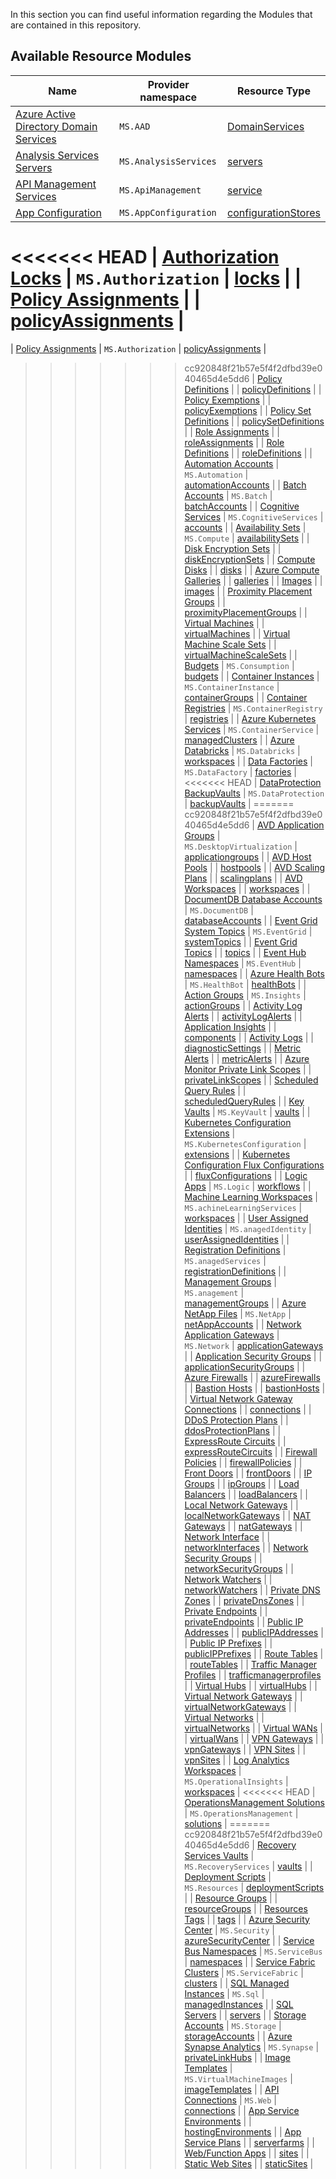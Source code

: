 In this section you can find useful information regarding the Modules that are contained in this repository.

## Available Resource Modules

| Name | Provider namespace | Resource Type |
| - | - | - |
| [Azure Active Directory Domain Services](https://github.com/Azure/ResourceModules/tree/main/modules/Microsoft.AAD/DomainServices) | `MS.AAD` | [DomainServices](https://github.com/Azure/ResourceModules/tree/main/modules/Microsoft.AAD/DomainServices) |
| [Analysis Services Servers](https://github.com/Azure/ResourceModules/tree/main/modules/Microsoft.AnalysisServices/servers) | `MS.AnalysisServices` | [servers](https://github.com/Azure/ResourceModules/tree/main/modules/Microsoft.AnalysisServices/servers) |
| [API Management Services](https://github.com/Azure/ResourceModules/tree/main/modules/Microsoft.ApiManagement/service) | `MS.ApiManagement` | [service](https://github.com/Azure/ResourceModules/tree/main/modules/Microsoft.ApiManagement/service) |
| [App Configuration](https://github.com/Azure/ResourceModules/tree/main/modules/Microsoft.AppConfiguration/configurationStores) | `MS.AppConfiguration` | [configurationStores](https://github.com/Azure/ResourceModules/tree/main/modules/Microsoft.AppConfiguration/configurationStores) |
<<<<<<< HEAD
| [Authorization Locks](https://github.com/Azure/ResourceModules/tree/main/modules/Microsoft.Authorization/locks) | `MS.Authorization` | [locks](https://github.com/Azure/ResourceModules/tree/main/modules/Microsoft.Authorization/locks) |
| [Policy Assignments](https://github.com/Azure/ResourceModules/tree/main/modules/Microsoft.Authorization/policyAssignments) |  | [policyAssignments](https://github.com/Azure/ResourceModules/tree/main/modules/Microsoft.Authorization/policyAssignments) |
=======
| [Policy Assignments](https://github.com/Azure/ResourceModules/tree/main/modules/Microsoft.Authorization/policyAssignments) | `MS.Authorization` | [policyAssignments](https://github.com/Azure/ResourceModules/tree/main/modules/Microsoft.Authorization/policyAssignments) |
>>>>>>> cc920848f21b57e5f4f2dfbd39e040465d4e5dd6
| [Policy Definitions](https://github.com/Azure/ResourceModules/tree/main/modules/Microsoft.Authorization/policyDefinitions) |  | [policyDefinitions](https://github.com/Azure/ResourceModules/tree/main/modules/Microsoft.Authorization/policyDefinitions) |
| [Policy Exemptions](https://github.com/Azure/ResourceModules/tree/main/modules/Microsoft.Authorization/policyExemptions) |  | [policyExemptions](https://github.com/Azure/ResourceModules/tree/main/modules/Microsoft.Authorization/policyExemptions) |
| [Policy Set Definitions](https://github.com/Azure/ResourceModules/tree/main/modules/Microsoft.Authorization/policySetDefinitions) |  | [policySetDefinitions](https://github.com/Azure/ResourceModules/tree/main/modules/Microsoft.Authorization/policySetDefinitions) |
| [Role Assignments](https://github.com/Azure/ResourceModules/tree/main/modules/Microsoft.Authorization/roleAssignments) |  | [roleAssignments](https://github.com/Azure/ResourceModules/tree/main/modules/Microsoft.Authorization/roleAssignments) |
| [Role Definitions](https://github.com/Azure/ResourceModules/tree/main/modules/Microsoft.Authorization/roleDefinitions) |  | [roleDefinitions](https://github.com/Azure/ResourceModules/tree/main/modules/Microsoft.Authorization/roleDefinitions) |
| [Automation Accounts](https://github.com/Azure/ResourceModules/tree/main/modules/Microsoft.Automation/automationAccounts) | `MS.Automation` | [automationAccounts](https://github.com/Azure/ResourceModules/tree/main/modules/Microsoft.Automation/automationAccounts) |
| [Batch Accounts](https://github.com/Azure/ResourceModules/tree/main/modules/Microsoft.Batch/batchAccounts) | `MS.Batch` | [batchAccounts](https://github.com/Azure/ResourceModules/tree/main/modules/Microsoft.Batch/batchAccounts) |
| [Cognitive Services](https://github.com/Azure/ResourceModules/tree/main/modules/Microsoft.CognitiveServices/accounts) | `MS.CognitiveServices` | [accounts](https://github.com/Azure/ResourceModules/tree/main/modules/Microsoft.CognitiveServices/accounts) |
| [Availability Sets](https://github.com/Azure/ResourceModules/tree/main/modules/Microsoft.Compute/availabilitySets) | `MS.Compute` | [availabilitySets](https://github.com/Azure/ResourceModules/tree/main/modules/Microsoft.Compute/availabilitySets) |
| [Disk Encryption Sets](https://github.com/Azure/ResourceModules/tree/main/modules/Microsoft.Compute/diskEncryptionSets) |  | [diskEncryptionSets](https://github.com/Azure/ResourceModules/tree/main/modules/Microsoft.Compute/diskEncryptionSets) |
| [Compute Disks](https://github.com/Azure/ResourceModules/tree/main/modules/Microsoft.Compute/disks) |  | [disks](https://github.com/Azure/ResourceModules/tree/main/modules/Microsoft.Compute/disks) |
| [Azure Compute Galleries](https://github.com/Azure/ResourceModules/tree/main/modules/Microsoft.Compute/galleries) |  | [galleries](https://github.com/Azure/ResourceModules/tree/main/modules/Microsoft.Compute/galleries) |
| [Images](https://github.com/Azure/ResourceModules/tree/main/modules/Microsoft.Compute/images) |  | [images](https://github.com/Azure/ResourceModules/tree/main/modules/Microsoft.Compute/images) |
| [Proximity Placement Groups](https://github.com/Azure/ResourceModules/tree/main/modules/Microsoft.Compute/proximityPlacementGroups) |  | [proximityPlacementGroups](https://github.com/Azure/ResourceModules/tree/main/modules/Microsoft.Compute/proximityPlacementGroups) |
| [Virtual Machines](https://github.com/Azure/ResourceModules/tree/main/modules/Microsoft.Compute/virtualMachines) |  | [virtualMachines](https://github.com/Azure/ResourceModules/tree/main/modules/Microsoft.Compute/virtualMachines) |
| [Virtual Machine Scale Sets](https://github.com/Azure/ResourceModules/tree/main/modules/Microsoft.Compute/virtualMachineScaleSets) |  | [virtualMachineScaleSets](https://github.com/Azure/ResourceModules/tree/main/modules/Microsoft.Compute/virtualMachineScaleSets) |
| [Budgets](https://github.com/Azure/ResourceModules/tree/main/modules/Microsoft.Consumption/budgets) | `MS.Consumption` | [budgets](https://github.com/Azure/ResourceModules/tree/main/modules/Microsoft.Consumption/budgets) |
| [Container Instances](https://github.com/Azure/ResourceModules/tree/main/modules/Microsoft.ContainerInstance/containerGroups) | `MS.ContainerInstance` | [containerGroups](https://github.com/Azure/ResourceModules/tree/main/modules/Microsoft.ContainerInstance/containerGroups) |
| [Container Registries](https://github.com/Azure/ResourceModules/tree/main/modules/Microsoft.ContainerRegistry/registries) | `MS.ContainerRegistry` | [registries](https://github.com/Azure/ResourceModules/tree/main/modules/Microsoft.ContainerRegistry/registries) |
| [Azure Kubernetes Services](https://github.com/Azure/ResourceModules/tree/main/modules/Microsoft.ContainerService/managedClusters) | `MS.ContainerService` | [managedClusters](https://github.com/Azure/ResourceModules/tree/main/modules/Microsoft.ContainerService/managedClusters) |
| [Azure Databricks](https://github.com/Azure/ResourceModules/tree/main/modules/Microsoft.Databricks/workspaces) | `MS.Databricks` | [workspaces](https://github.com/Azure/ResourceModules/tree/main/modules/Microsoft.Databricks/workspaces) |
| [Data Factories](https://github.com/Azure/ResourceModules/tree/main/modules/Microsoft.DataFactory/factories) | `MS.DataFactory` | [factories](https://github.com/Azure/ResourceModules/tree/main/modules/Microsoft.DataFactory/factories) |
<<<<<<< HEAD
| [DataProtection BackupVaults](https://github.com/Azure/ResourceModules/tree/main/modules/Microsoft.DataProtection/backupVaults) | `MS.DataProtection` | [backupVaults](https://github.com/Azure/ResourceModules/tree/main/modules/Microsoft.DataProtection/backupVaults) |
=======
>>>>>>> cc920848f21b57e5f4f2dfbd39e040465d4e5dd6
| [AVD Application Groups](https://github.com/Azure/ResourceModules/tree/main/modules/Microsoft.DesktopVirtualization/applicationgroups) | `MS.DesktopVirtualization` | [applicationgroups](https://github.com/Azure/ResourceModules/tree/main/modules/Microsoft.DesktopVirtualization/applicationgroups) |
| [AVD Host Pools](https://github.com/Azure/ResourceModules/tree/main/modules/Microsoft.DesktopVirtualization/hostpools) |  | [hostpools](https://github.com/Azure/ResourceModules/tree/main/modules/Microsoft.DesktopVirtualization/hostpools) |
| [AVD Scaling Plans](https://github.com/Azure/ResourceModules/tree/main/modules/Microsoft.DesktopVirtualization/scalingplans) |  | [scalingplans](https://github.com/Azure/ResourceModules/tree/main/modules/Microsoft.DesktopVirtualization/scalingplans) |
| [AVD Workspaces](https://github.com/Azure/ResourceModules/tree/main/modules/Microsoft.DesktopVirtualization/workspaces) |  | [workspaces](https://github.com/Azure/ResourceModules/tree/main/modules/Microsoft.DesktopVirtualization/workspaces) |
| [DocumentDB Database Accounts](https://github.com/Azure/ResourceModules/tree/main/modules/Microsoft.DocumentDB/databaseAccounts) | `MS.DocumentDB` | [databaseAccounts](https://github.com/Azure/ResourceModules/tree/main/modules/Microsoft.DocumentDB/databaseAccounts) |
| [Event Grid System Topics](https://github.com/Azure/ResourceModules/tree/main/modules/Microsoft.EventGrid/systemTopics) | `MS.EventGrid` | [systemTopics](https://github.com/Azure/ResourceModules/tree/main/modules/Microsoft.EventGrid/systemTopics) |
| [Event Grid Topics](https://github.com/Azure/ResourceModules/tree/main/modules/Microsoft.EventGrid/topics) |  | [topics](https://github.com/Azure/ResourceModules/tree/main/modules/Microsoft.EventGrid/topics) |
| [Event Hub Namespaces](https://github.com/Azure/ResourceModules/tree/main/modules/Microsoft.EventHub/namespaces) | `MS.EventHub` | [namespaces](https://github.com/Azure/ResourceModules/tree/main/modules/Microsoft.EventHub/namespaces) |
| [Azure Health Bots](https://github.com/Azure/ResourceModules/tree/main/modules/Microsoft.HealthBot/healthBots) | `MS.HealthBot` | [healthBots](https://github.com/Azure/ResourceModules/tree/main/modules/Microsoft.HealthBot/healthBots) |
| [Action Groups](https://github.com/Azure/ResourceModules/tree/main/modules/Microsoft.Insights/actionGroups) | `MS.Insights` | [actionGroups](https://github.com/Azure/ResourceModules/tree/main/modules/Microsoft.Insights/actionGroups) |
| [Activity Log Alerts](https://github.com/Azure/ResourceModules/tree/main/modules/Microsoft.Insights/activityLogAlerts) |  | [activityLogAlerts](https://github.com/Azure/ResourceModules/tree/main/modules/Microsoft.Insights/activityLogAlerts) |
| [Application Insights](https://github.com/Azure/ResourceModules/tree/main/modules/Microsoft.Insights/components) |  | [components](https://github.com/Azure/ResourceModules/tree/main/modules/Microsoft.Insights/components) |
| [Activity Logs](https://github.com/Azure/ResourceModules/tree/main/modules/Microsoft.Insights/diagnosticSettings) |  | [diagnosticSettings](https://github.com/Azure/ResourceModules/tree/main/modules/Microsoft.Insights/diagnosticSettings) |
| [Metric Alerts](https://github.com/Azure/ResourceModules/tree/main/modules/Microsoft.Insights/metricAlerts) |  | [metricAlerts](https://github.com/Azure/ResourceModules/tree/main/modules/Microsoft.Insights/metricAlerts) |
| [Azure Monitor Private Link Scopes](https://github.com/Azure/ResourceModules/tree/main/modules/Microsoft.Insights/privateLinkScopes) |  | [privateLinkScopes](https://github.com/Azure/ResourceModules/tree/main/modules/Microsoft.Insights/privateLinkScopes) |
| [Scheduled Query Rules](https://github.com/Azure/ResourceModules/tree/main/modules/Microsoft.Insights/scheduledQueryRules) |  | [scheduledQueryRules](https://github.com/Azure/ResourceModules/tree/main/modules/Microsoft.Insights/scheduledQueryRules) |
| [Key Vaults](https://github.com/Azure/ResourceModules/tree/main/modules/Microsoft.KeyVault/vaults) | `MS.KeyVault` | [vaults](https://github.com/Azure/ResourceModules/tree/main/modules/Microsoft.KeyVault/vaults) |
| [Kubernetes Configuration Extensions](https://github.com/Azure/ResourceModules/tree/main/modules/Microsoft.KubernetesConfiguration/extensions) | `MS.KubernetesConfiguration` | [extensions](https://github.com/Azure/ResourceModules/tree/main/modules/Microsoft.KubernetesConfiguration/extensions) |
| [Kubernetes Configuration Flux Configurations](https://github.com/Azure/ResourceModules/tree/main/modules/Microsoft.KubernetesConfiguration/fluxConfigurations) |  | [fluxConfigurations](https://github.com/Azure/ResourceModules/tree/main/modules/Microsoft.KubernetesConfiguration/fluxConfigurations) |
| [Logic Apps](https://github.com/Azure/ResourceModules/tree/main/modules/Microsoft.Logic/workflows) | `MS.Logic` | [workflows](https://github.com/Azure/ResourceModules/tree/main/modules/Microsoft.Logic/workflows) |
| [Machine Learning Workspaces](https://github.com/Azure/ResourceModules/tree/main/modules/Microsoft.MachineLearningServices/workspaces) | `MS.achineLearningServices` | [workspaces](https://github.com/Azure/ResourceModules/tree/main/modules/Microsoft.MachineLearningServices/workspaces) |
| [User Assigned Identities](https://github.com/Azure/ResourceModules/tree/main/modules/Microsoft.ManagedIdentity/userAssignedIdentities) | `MS.anagedIdentity` | [userAssignedIdentities](https://github.com/Azure/ResourceModules/tree/main/modules/Microsoft.ManagedIdentity/userAssignedIdentities) |
| [Registration Definitions](https://github.com/Azure/ResourceModules/tree/main/modules/Microsoft.ManagedServices/registrationDefinitions) | `MS.anagedServices` | [registrationDefinitions](https://github.com/Azure/ResourceModules/tree/main/modules/Microsoft.ManagedServices/registrationDefinitions) |
| [Management Groups](https://github.com/Azure/ResourceModules/tree/main/modules/Microsoft.Management/managementGroups) | `MS.anagement` | [managementGroups](https://github.com/Azure/ResourceModules/tree/main/modules/Microsoft.Management/managementGroups) |
| [Azure NetApp Files](https://github.com/Azure/ResourceModules/tree/main/modules/Microsoft.NetApp/netAppAccounts) | `MS.NetApp` | [netAppAccounts](https://github.com/Azure/ResourceModules/tree/main/modules/Microsoft.NetApp/netAppAccounts) |
| [Network Application Gateways](https://github.com/Azure/ResourceModules/tree/main/modules/Microsoft.Network/applicationGateways) | `MS.Network` | [applicationGateways](https://github.com/Azure/ResourceModules/tree/main/modules/Microsoft.Network/applicationGateways) |
| [Application Security Groups](https://github.com/Azure/ResourceModules/tree/main/modules/Microsoft.Network/applicationSecurityGroups) |  | [applicationSecurityGroups](https://github.com/Azure/ResourceModules/tree/main/modules/Microsoft.Network/applicationSecurityGroups) |
| [Azure Firewalls](https://github.com/Azure/ResourceModules/tree/main/modules/Microsoft.Network/azureFirewalls) |  | [azureFirewalls](https://github.com/Azure/ResourceModules/tree/main/modules/Microsoft.Network/azureFirewalls) |
| [Bastion Hosts](https://github.com/Azure/ResourceModules/tree/main/modules/Microsoft.Network/bastionHosts) |  | [bastionHosts](https://github.com/Azure/ResourceModules/tree/main/modules/Microsoft.Network/bastionHosts) |
| [Virtual Network Gateway Connections](https://github.com/Azure/ResourceModules/tree/main/modules/Microsoft.Network/connections) |  | [connections](https://github.com/Azure/ResourceModules/tree/main/modules/Microsoft.Network/connections) |
| [DDoS Protection Plans](https://github.com/Azure/ResourceModules/tree/main/modules/Microsoft.Network/ddosProtectionPlans) |  | [ddosProtectionPlans](https://github.com/Azure/ResourceModules/tree/main/modules/Microsoft.Network/ddosProtectionPlans) |
| [ExpressRoute Circuits](https://github.com/Azure/ResourceModules/tree/main/modules/Microsoft.Network/expressRouteCircuits) |  | [expressRouteCircuits](https://github.com/Azure/ResourceModules/tree/main/modules/Microsoft.Network/expressRouteCircuits) |
| [Firewall Policies](https://github.com/Azure/ResourceModules/tree/main/modules/Microsoft.Network/firewallPolicies) |  | [firewallPolicies](https://github.com/Azure/ResourceModules/tree/main/modules/Microsoft.Network/firewallPolicies) |
| [Front Doors](https://github.com/Azure/ResourceModules/tree/main/modules/Microsoft.Network/frontDoors) |  | [frontDoors](https://github.com/Azure/ResourceModules/tree/main/modules/Microsoft.Network/frontDoors) |
| [IP Groups](https://github.com/Azure/ResourceModules/tree/main/modules/Microsoft.Network/ipGroups) |  | [ipGroups](https://github.com/Azure/ResourceModules/tree/main/modules/Microsoft.Network/ipGroups) |
| [Load Balancers](https://github.com/Azure/ResourceModules/tree/main/modules/Microsoft.Network/loadBalancers) |  | [loadBalancers](https://github.com/Azure/ResourceModules/tree/main/modules/Microsoft.Network/loadBalancers) |
| [Local Network Gateways](https://github.com/Azure/ResourceModules/tree/main/modules/Microsoft.Network/localNetworkGateways) |  | [localNetworkGateways](https://github.com/Azure/ResourceModules/tree/main/modules/Microsoft.Network/localNetworkGateways) |
| [NAT Gateways](https://github.com/Azure/ResourceModules/tree/main/modules/Microsoft.Network/natGateways) |  | [natGateways](https://github.com/Azure/ResourceModules/tree/main/modules/Microsoft.Network/natGateways) |
| [Network Interface](https://github.com/Azure/ResourceModules/tree/main/modules/Microsoft.Network/networkInterfaces) |  | [networkInterfaces](https://github.com/Azure/ResourceModules/tree/main/modules/Microsoft.Network/networkInterfaces) |
| [Network Security Groups](https://github.com/Azure/ResourceModules/tree/main/modules/Microsoft.Network/networkSecurityGroups) |  | [networkSecurityGroups](https://github.com/Azure/ResourceModules/tree/main/modules/Microsoft.Network/networkSecurityGroups) |
| [Network Watchers](https://github.com/Azure/ResourceModules/tree/main/modules/Microsoft.Network/networkWatchers) |  | [networkWatchers](https://github.com/Azure/ResourceModules/tree/main/modules/Microsoft.Network/networkWatchers) |
| [Private DNS Zones](https://github.com/Azure/ResourceModules/tree/main/modules/Microsoft.Network/privateDnsZones) |  | [privateDnsZones](https://github.com/Azure/ResourceModules/tree/main/modules/Microsoft.Network/privateDnsZones) |
| [Private Endpoints](https://github.com/Azure/ResourceModules/tree/main/modules/Microsoft.Network/privateEndpoints) |  | [privateEndpoints](https://github.com/Azure/ResourceModules/tree/main/modules/Microsoft.Network/privateEndpoints) |
| [Public IP Addresses](https://github.com/Azure/ResourceModules/tree/main/modules/Microsoft.Network/publicIPAddresses) |  | [publicIPAddresses](https://github.com/Azure/ResourceModules/tree/main/modules/Microsoft.Network/publicIPAddresses) |
| [Public IP Prefixes](https://github.com/Azure/ResourceModules/tree/main/modules/Microsoft.Network/publicIPPrefixes) |  | [publicIPPrefixes](https://github.com/Azure/ResourceModules/tree/main/modules/Microsoft.Network/publicIPPrefixes) |
| [Route Tables](https://github.com/Azure/ResourceModules/tree/main/modules/Microsoft.Network/routeTables) |  | [routeTables](https://github.com/Azure/ResourceModules/tree/main/modules/Microsoft.Network/routeTables) |
| [Traffic Manager Profiles](https://github.com/Azure/ResourceModules/tree/main/modules/Microsoft.Network/trafficmanagerprofiles) |  | [trafficmanagerprofiles](https://github.com/Azure/ResourceModules/tree/main/modules/Microsoft.Network/trafficmanagerprofiles) |
| [Virtual Hubs](https://github.com/Azure/ResourceModules/tree/main/modules/Microsoft.Network/virtualHubs) |  | [virtualHubs](https://github.com/Azure/ResourceModules/tree/main/modules/Microsoft.Network/virtualHubs) |
| [Virtual Network Gateways](https://github.com/Azure/ResourceModules/tree/main/modules/Microsoft.Network/virtualNetworkGateways) |  | [virtualNetworkGateways](https://github.com/Azure/ResourceModules/tree/main/modules/Microsoft.Network/virtualNetworkGateways) |
| [Virtual Networks](https://github.com/Azure/ResourceModules/tree/main/modules/Microsoft.Network/virtualNetworks) |  | [virtualNetworks](https://github.com/Azure/ResourceModules/tree/main/modules/Microsoft.Network/virtualNetworks) |
| [Virtual WANs](https://github.com/Azure/ResourceModules/tree/main/modules/Microsoft.Network/virtualWans) |  | [virtualWans](https://github.com/Azure/ResourceModules/tree/main/modules/Microsoft.Network/virtualWans) |
| [VPN Gateways](https://github.com/Azure/ResourceModules/tree/main/modules/Microsoft.Network/vpnGateways) |  | [vpnGateways](https://github.com/Azure/ResourceModules/tree/main/modules/Microsoft.Network/vpnGateways) |
| [VPN Sites](https://github.com/Azure/ResourceModules/tree/main/modules/Microsoft.Network/vpnSites) |  | [vpnSites](https://github.com/Azure/ResourceModules/tree/main/modules/Microsoft.Network/vpnSites) |
| [Log Analytics Workspaces](https://github.com/Azure/ResourceModules/tree/main/modules/Microsoft.OperationalInsights/workspaces) | `MS.OperationalInsights` | [workspaces](https://github.com/Azure/ResourceModules/tree/main/modules/Microsoft.OperationalInsights/workspaces) |
<<<<<<< HEAD
| [OperationsManagement Solutions](https://github.com/Azure/ResourceModules/tree/main/modules/Microsoft.OperationsManagement/solutions) | `MS.OperationsManagement` | [solutions](https://github.com/Azure/ResourceModules/tree/main/modules/Microsoft.OperationsManagement/solutions) |
=======
>>>>>>> cc920848f21b57e5f4f2dfbd39e040465d4e5dd6
| [Recovery Services Vaults](https://github.com/Azure/ResourceModules/tree/main/modules/Microsoft.RecoveryServices/vaults) | `MS.RecoveryServices` | [vaults](https://github.com/Azure/ResourceModules/tree/main/modules/Microsoft.RecoveryServices/vaults) |
| [Deployment Scripts](https://github.com/Azure/ResourceModules/tree/main/modules/Microsoft.Resources/deploymentScripts) | `MS.Resources` | [deploymentScripts](https://github.com/Azure/ResourceModules/tree/main/modules/Microsoft.Resources/deploymentScripts) |
| [Resource Groups](https://github.com/Azure/ResourceModules/tree/main/modules/Microsoft.Resources/resourceGroups) |  | [resourceGroups](https://github.com/Azure/ResourceModules/tree/main/modules/Microsoft.Resources/resourceGroups) |
| [Resources Tags](https://github.com/Azure/ResourceModules/tree/main/modules/Microsoft.Resources/tags) |  | [tags](https://github.com/Azure/ResourceModules/tree/main/modules/Microsoft.Resources/tags) |
| [Azure Security Center](https://github.com/Azure/ResourceModules/tree/main/modules/Microsoft.Security/azureSecurityCenter) | `MS.Security` | [azureSecurityCenter](https://github.com/Azure/ResourceModules/tree/main/modules/Microsoft.Security/azureSecurityCenter) |
| [Service Bus Namespaces](https://github.com/Azure/ResourceModules/tree/main/modules/Microsoft.ServiceBus/namespaces) | `MS.ServiceBus` | [namespaces](https://github.com/Azure/ResourceModules/tree/main/modules/Microsoft.ServiceBus/namespaces) |
| [Service Fabric Clusters](https://github.com/Azure/ResourceModules/tree/main/modules/Microsoft.ServiceFabric/clusters) | `MS.ServiceFabric` | [clusters](https://github.com/Azure/ResourceModules/tree/main/modules/Microsoft.ServiceFabric/clusters) |
| [SQL Managed Instances](https://github.com/Azure/ResourceModules/tree/main/modules/Microsoft.Sql/managedInstances) | `MS.Sql` | [managedInstances](https://github.com/Azure/ResourceModules/tree/main/modules/Microsoft.Sql/managedInstances) |
| [SQL Servers](https://github.com/Azure/ResourceModules/tree/main/modules/Microsoft.Sql/servers) |  | [servers](https://github.com/Azure/ResourceModules/tree/main/modules/Microsoft.Sql/servers) |
| [Storage Accounts](https://github.com/Azure/ResourceModules/tree/main/modules/Microsoft.Storage/storageAccounts) | `MS.Storage` | [storageAccounts](https://github.com/Azure/ResourceModules/tree/main/modules/Microsoft.Storage/storageAccounts) |
| [Azure Synapse Analytics](https://github.com/Azure/ResourceModules/tree/main/modules/Microsoft.Synapse/privateLinkHubs) | `MS.Synapse` | [privateLinkHubs](https://github.com/Azure/ResourceModules/tree/main/modules/Microsoft.Synapse/privateLinkHubs) |
| [Image Templates](https://github.com/Azure/ResourceModules/tree/main/modules/Microsoft.VirtualMachineImages/imageTemplates) | `MS.VirtualMachineImages` | [imageTemplates](https://github.com/Azure/ResourceModules/tree/main/modules/Microsoft.VirtualMachineImages/imageTemplates) |
| [API Connections](https://github.com/Azure/ResourceModules/tree/main/modules/Microsoft.Web/connections) | `MS.Web` | [connections](https://github.com/Azure/ResourceModules/tree/main/modules/Microsoft.Web/connections) |
| [App Service Environments](https://github.com/Azure/ResourceModules/tree/main/modules/Microsoft.Web/hostingEnvironments) |  | [hostingEnvironments](https://github.com/Azure/ResourceModules/tree/main/modules/Microsoft.Web/hostingEnvironments) |
| [App Service Plans](https://github.com/Azure/ResourceModules/tree/main/modules/Microsoft.Web/serverfarms) |  | [serverfarms](https://github.com/Azure/ResourceModules/tree/main/modules/Microsoft.Web/serverfarms) |
| [Web/Function Apps](https://github.com/Azure/ResourceModules/tree/main/modules/Microsoft.Web/sites) |  | [sites](https://github.com/Azure/ResourceModules/tree/main/modules/Microsoft.Web/sites) |
| [Static Web Sites](https://github.com/Azure/ResourceModules/tree/main/modules/Microsoft.Web/staticSites) |  | [staticSites](https://github.com/Azure/ResourceModules/tree/main/modules/Microsoft.Web/staticSites) |
